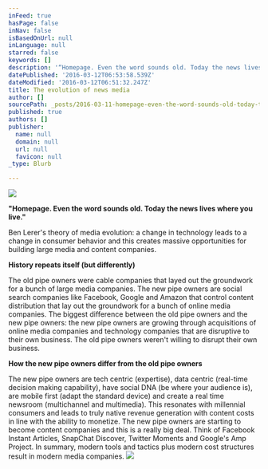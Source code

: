 ```yaml
---
inFeed: true
hasPage: false
inNav: false
isBasedOnUrl: null
inLanguage: null
starred: false
keywords: []
description: '“Homepage. Even the word sounds old. Today the news lives where you live."'
datePublished: '2016-03-12T06:53:58.539Z'
dateModified: '2016-03-12T06:51:32.247Z'
title: The evolution of news media
author: []
sourcePath: _posts/2016-03-11-homepage-even-the-word-sounds-old-today-the-news-lives-wh.md
published: true
authors: []
publisher:
  name: null
  domain: null
  url: null
  favicon: null
_type: Blurb

---
```

![](https://the-grid-user-content.s3-us-west-2.amazonaws.com/debdffd4-ed5d-4b5b-ac0d-f3bb17329320.jpg)

**"Homepage. Even the word sounds old. Today the news lives where you live."**

Ben Lerer's theory of media evolution: a change in technology leads to a change in consumer behavior and this creates massive opportunities for building large media and content companies. 

**History repeats itself (but differently)**

The old pipe owners were cable companies that layed out the groundwork for a bunch of large media companies. The new pipe owners are social search companies like Facebook, Google and Amazon that control content distribution that lay out the groundwork for a bunch of online media companies. The biggest difference between the old pipe owners and the new pipe owners: the new pipe owners are growing through acquisitions of online media companies and technology companies that are disruptive to their own business. The old pipe owners weren't willing to disrupt their own business.

**How the new pipe owners differ from the old pipe owners**

The new pipe owners are tech centric (expertise), data centric (real-time decision making capability), have social DNA (be where your audience is), are mobile first (adapt the standard device) and create a real time newsroom (multichannel and multimedia). This resonates with millennial consumers and leads to truly native revenue generation with content costs in line with the ability to monetize. The new pipe owners are starting to become content companies and this is a really big deal. Think of Facebook Instant Articles, SnapChat Discover, Twitter Moments and Google's Amp Project. In summary, modern tools and tactics plus modern cost structures result in modern media companies.  ![](https://the-grid-user-content.s3-us-west-2.amazonaws.com/97444da2-c62d-4b20-bbd1-1725101e3f48.jpg)